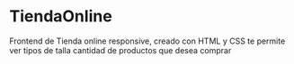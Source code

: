 # TiendaOnline
Frontend de Tienda online responsive, creado con HTML y CSS
te permite ver tipos de talla cantidad de productos que desea comprar
